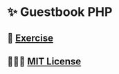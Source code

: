 # ✨ Guestbook PHP

## 📓 [Exercise](https://github.com/becodeorg/gnt-yu-3-21/tree/master/3.The-Mountain/5.PHP-Guestbook)

## 👩🏻‍💻 [MIT License](https://github.com/NicolSaha/challenge-php-guestbook/blob/master/LICENSE)

